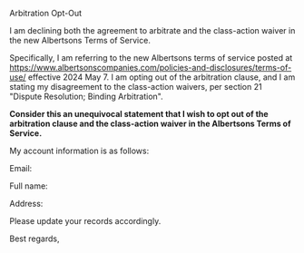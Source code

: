 Arbitration Opt-Out

I am declining both the agreement to arbitrate and the class-action waiver in the new Albertsons Terms of Service.

Specifically, I am referring to the new Albertsons terms of service posted at https://www.albertsonscompanies.com/policies-and-disclosures/terms-of-use/ effective 2024 May 7. I am opting out of the arbitration clause, and I am stating my disagreement to the class-action waivers, per section 21 "Dispute Resolution; Binding Arbitration".

**Consider this an unequivocal statement that I wish to opt out of the arbitration clause and the class-action waiver in the Albertsons Terms of Service.**

My account information is as follows:

Email:

Full name:

Address:

Please update your records accordingly.

Best regards,

